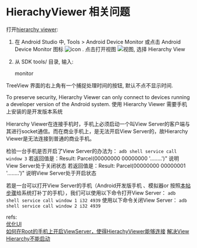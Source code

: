 # HierachyViewer 相关问题
打开[hierarchy viewer][3]:

1. 在 Android Studio 中, Tools > Android Device Monitor 或点击 Android Device Monitor 图标 ![icon][1] . 点击打开视图 ![视图][2], 选择 Hierarchy View
2. 从 SDK tools/ 目录, 输入:

	monitor

TreeView 界面的右上角有一个捕捉处理时间的按钮, 默认不点不显示时间.

To preserve security, Hierarchy Viewer can only connect to devices running a developer version of the Android system.
使用 Hierarchy Viewer 需要手机上安装的是开发版本系统  

Hierarchy Viewer在连接手机时，手机上必须启动一个叫View Server的客户端与其进行socket通信。而在商业手机上，是无法开启View Server的，故Hierarchy Viewer是无法连接到普通的商业手机。


检验一台手机是否开启了View Server的办法为：
`adb shell service call window 3`
若返回值是：Result: Parcel(00000000 00000000 '........')" 说明View Server处于关闭状态
若返回值是：Result: Parcel(00000000 00000001 '........')" 说明View Server处于开启状态

若是一台可以打开View Server的手机（Android开发版手机 、模拟器or 按照[本帖步骤][4]给系统打补丁的手机），我们可以使用以下命令打开View Server：
`adb shell service call window 1 i32 4939`
使用以下命令关闭View Server：
`adb shell service call window 2 i32 4939`




refs:  
[优化UI](http://developer.android.com/tools/debugging/debugging-ui.html)  
[如何在Root的手机上开启ViewServer，使得HierachyViewer能够连接][4]
[解决View Hierarchy不能启动](http://seo.plar.cn/seo-2032.html)  

[1]: http://developer.android.com/images/tools/hierarchicalviewer-icon.png "Android Device Monitor"
[2]: http://developer.android.com/images/tools/studio-DDMS-open-perspective-icon.png "Open Perspectives icon"
[3]: http://developer.android.com/tools/help/hierarchy-viewer.html
[4]: http://maider.blog.sohu.com/255448342.html